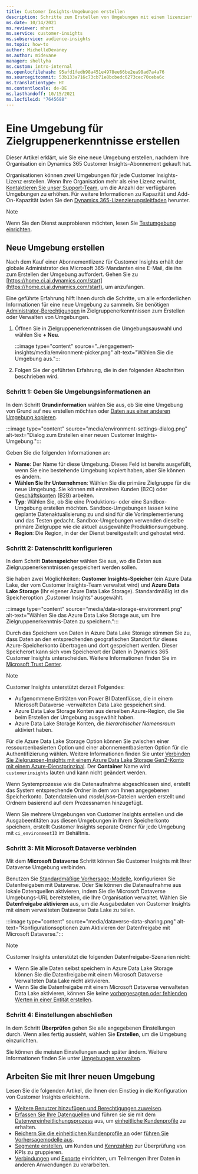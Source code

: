```yaml
---
title: Customer Insights-Umgebungen erstellen
description: Schritte zum Erstellen von Umgebungen mit einem lizenzierten Abonnement für Dynamics 365 Customer Insights.
ms.date: 10/14/2021
ms.reviewer: mhart
ms.service: customer-insights
ms.subservice: audience-insights
ms.topic: how-to
author: MichelleDevaney
ms.author: midevane
manager: shellyha
ms.custom: intro-internal
ms.openlocfilehash: 95afd1fedb98a451e4978ee66be2ea98ad7a4a76
ms.sourcegitcommit: 53b133a716c73cb71e8bcbedc6273cec70ceba6c
ms.translationtype: HT
ms.contentlocale: de-DE
ms.lasthandoff: 10/15/2021
ms.locfileid: "7645688"
---
```

# <a name="create-an-environment-in-audience-insights"></a>Eine Umgebung für Zielgruppenerkenntnisse erstellen

Dieser Artikel erklärt, wie Sie eine neue Umgebung erstellen, nachdem Ihre Organisation ein Dynamics 365 Customer Insights-Abonnement gekauft hat. 

Organisationen können *zwei* Umgebungen für jede Customer Insights-Lizenz erstellen. Wenn Ihre Organisation mehr als eine Lizenz erwirbt, [Kontaktieren Sie unser Support-Team](https://go.microsoft.com/fwlink/?linkid=2079641), um die Anzahl der verfügbaren Umgebungen zu erhöhen. Für weitere Informationen zu Kapazität und Add-On-Kapazität laden Sie den [Dynamics 365-Lizenzierungsleitfaden](https://go.microsoft.com/fwlink/?LinkId=866544) herunter.

> [!NOTE]
> Wenn Sie den Dienst ausprobieren möchten, lesen Sie [Testumgebung einrichten](../trial-signup.md).

## <a name="create-a-new-environment"></a>Neue Umgebung erstellen

Nach dem Kauf einer Abonnementlizenz für Customer Insights erhält der globale Administrator des Microsoft 365-Mandanten eine E-Mail, die ihn zum Erstellen der Umgebung auffordert. Gehen Sie zu [https://home.ci.ai.dynamics.com/start](https://home.ci.ai.dynamics.com/start), um anzufangen. 

Eine geführte Erfahrung hilft Ihnen durch die Schritte, um alle erforderlichen Informationen für eine neue Umgebung zu sammeln. Sie benötigen [Administrator-Berechtigungen](permissions.md) in Zielgruppenerkenntnissen zum Erstellen oder Verwalten von Umgebungen.

1. Öffnen Sie in Zielgruppenerkenntnissen die Umgebungsauswahl und wählen Sie **+ Neu**.
  
   :::image type="content" source="../engagement-insights/media/environment-picker.png" alt-text="Wählen Sie die Umgebung aus.":::

1. Folgen Sie der geführten Erfahrung, die in den folgenden Abschnitten beschrieben wird.

### <a name="step-1-provide-environment-information"></a>Schritt 1: Geben Sie Umgebungsinformationen an

In dem Schritt **Grundinformation** wählen Sie aus, ob Sie eine Umgebung von Grund auf neu erstellen möchten oder [Daten aus einer anderen Umgebung kopieren](manage-environments.md#copy-the-environment-configuration).

   :::image type="content" source="media/environment-settings-dialog.png" alt-text="Dialog zum Erstellen einer neuen Customer Insights-Umgebung.":::

Geben Sie die folgenden Informationen an:
   - **Name**: Der Name für diese Umgebung. Dieses Feld ist bereits ausgefüllt, wenn Sie eine bestehende Umgebung kopiert haben, aber Sie können es ändern.
   - **Wählen Sie Ihr Unternehmen**: Wählen Sie die primäre Zielgruppe für die neue Umgebung. Sie können mit einzelnen Kunden (B2C) oder [Geschäftskonten](work-with-business-accounts.md) (B2B) arbeiten.
   - **Typ**: Wählen Sie, ob Sie eine Produktions- oder eine Sandbox-Umgebung erstellen möchten. Sandbox-Umgebungen lassen keine geplante Datenaktualisierung zu und sind für die Vorimplementierung und das Testen gedacht. Sandbox-Umgebungen verwenden dieselbe primäre Zielgruppe wie die aktuell ausgewählte Produktionsumgebung.
   - **Region**: Die Region, in der der Dienst bereitgestellt und gehostet wird.

### <a name="step-2-configure-data-storage"></a>Schritt 2: Datenschritt konfigurieren

In dem Schritt **Datenspeicher** wählen Sie aus, wo die Daten aus Zielgruppenerkenntnissen gespeichert werden sollen.

Sie haben zwei Möglichkeiten: **Customer Insights-Speicher** (ein Azure Data Lake, der vom Customer Insights-Team verwaltet wird) und **Azure Data Lake Storage** (Ihr eigener Azure Data Lake Storage). Standardmäßig ist die Speicheroption „Customer Insights“ ausgewählt.

:::image type="content" source="media/data-storage-environment.png" alt-text="Wählen Sie das Azure Data Lake Storage aus, um Ihre Zielgruppenerkenntnis-Daten zu speichern.":::

Durch das Speichern von Daten in Azure Data Lake Storage stimmen Sie zu, dass Daten an den entsprechenden geografischen Standort für dieses Azure-Speicherkonto übertragen und dort gespeichert werden. Dieser Speicherort kann sich vom Speicherort der Daten in Dynamics 365 Customer Insights unterscheiden. Weitere Informationen finden Sie im [Microsoft Trust Center](https://www.microsoft.com/trust-center).

> [!NOTE]
> Customer Insights unterstützt derzeit Folgendes:
> - Aufgenommene Entitäten von Power BI Datenflüsse, die in einem Microsoft Dataverse -verwalteten Data Lake gespeichert sind.  
> - Azure Data Lake Storage Konten aus derselben Azure-Region, die Sie beim Erstellen der Umgebung ausgewählt haben.
> - Azure Data Lake Storage Konten, die *hierarchischer Namensraum* aktiviert haben.

Für die Azure Data Lake Storage Option können Sie zwischen einer ressourcenbasierten Option und einer abonnementbasierten Option für die Authentifizierung wählen. Weitere Informationen finden Sie unter [Verbinden Sie Zielgruppen-Insights mit einem Azure Data Lake Storage Gen2-Konto mit einem Azure-Dienstprinzipal](connect-service-principal.md). Der **Container** Name wird `customerinsights` lauten und kann nicht geändert werden.

Wenn Systemprozesse wie die Datenaufnahme abgeschlossen sind, erstellt das System entsprechende Ordner in dem von Ihnen angegebenen Speicherkonto. Datendateien und *model.json*-Dateien werden erstellt und Ordnern basierend auf dem Prozessnamen hinzugefügt.

Wenn Sie mehrere Umgebungen von Customer Insights erstellen und die Ausgabeentitäten aus diesen Umgebungen in Ihrem Speicherkonto speichern, erstellt Customer Insights separate Ordner für jede Umgebung mit `ci_environmentID` im Behältnis.

### <a name="step-3-connect-to-microsoft-dataverse"></a>Schritt 3: Mit Microsoft Dataverse verbinden
   
Mit dem **Microsoft Dataverse** Schritt können Sie Customer Insights mit Ihrer Dataverse Umgebung verbinden.

Benutzen Sie [Standardmäßige Vorhersage-Modelle](predictions-overview.md#out-of-box-models), konfigurieren Sie Datenfreigaben mit Dataverse. Oder Sie können die Datenaufnahme aus lokale Datenquellen aktivieren, indem Sie die Microsoft Dataverse Umgebungs-URL bereitstellen, die Ihre Organisation verwaltet. Wählen Sie **Datenfreigabe aktivieren** aus, um die Ausgabedaten von Customer Insights mit einem verwalteten Dataverse Data Lake zu teilen.

:::image type="content" source="media/dataverse-data-sharing.png" alt-text="Konfigurationsoptionen zum Aktivieren der Datenfreigabe mit Microsoft Dataverse.":::

> [!NOTE]
> Customer Insights unterstützt die folgenden Datenfreigabe-Szenarien nicht:
> - Wenn Sie alle Daten selbst speichern in Azure Data Lake Storage können Sie die Datenfreigabe mit einem Microsoft Dataverse Verwalteten Data Lake nicht aktivieren.
> - Wenn Sie die Datenfreigabe mit einem Microsoft Dataverse verwalteten Data Lake aktivieren, können Sie keine [vorhergesagten oder fehlenden Werten in einer Entität erstellen](predictions.md).

### <a name="step-4-finalize-the-settings"></a>Schritt 4: Einstellungen abschließen

In dem Schritt **Überprüfen**  gehen Sie alle angegebenen Einstellungen durch. Wenn alles fertig aussieht, wählen Sie **Erstellen**, um die Umgebung einzurichten. 

Sie können die meisten Einstellungen auch später ändern. Weitere Informationen finden Sie unter [Umgebungen verwalten](manage-environments.md).

## <a name="work-with-your-new-environment"></a>Arbeiten Sie mit Ihrer neuen Umgebung

Lesen Sie die folgenden Artikel, die Ihnen den Einstieg in die Konfiguration von Customer Insights erleichtern. 

- [Weitere Benutzer hinzufügen und Berechtigungen zuweisen](permissions.md).
- [Erfassen Sie Ihre Datenquellen](data-sources.md) und führen sie sie mit dem [Datenvereinheitlichungsprozess](data-unification.md) aus, um [einheitliche Kundenprofile](customer-profiles.md) zu erhalten.
- [Reichern Sie die einheitlichen Kundenprofile an](enrichment-hub.md) oder [führen Sie Vorhersagemodelle aus](predictions-overview.md).
- [Segmente erstellen](segments.md), um Kunden und [Kennzahlen](measures.md) zur Überprüfung von KPIs zu gruppieren.
- [Verbindungen](connections.md) und [Exporte](export-destinations.md) einrichten, um Teilmengen Ihrer Daten in anderen Anwendungen zu verarbeiten.

